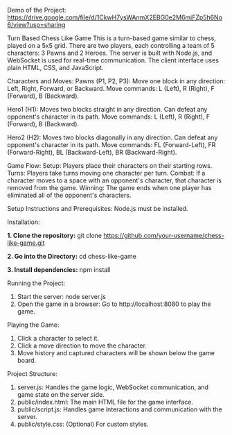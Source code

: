 Demo of the Project:
https://drive.google.com/file/d/1CkwH7ysWAnmX2EBG0e2M6miFZp5h6No6/view?usp=sharing

Turn Based Chess Like Game
This is a turn-based game similar to chess, played on a 5x5 grid. There are two players, each controlling a team of 5 characters: 3 Pawns and 2 Heroes. The server is built with Node.js, and WebSocket is used for real-time communication. The client interface uses plain HTML, CSS, and JavaScript.

Characters and Moves:
Pawns (P1, P2, P3):
  Move one block in any direction: Left, Right, Forward, or Backward.
  Move commands: L (Left), R (Right), F (Forward), B (Backward).

Hero1 (H1):
  Moves two blocks straight in any direction.
  Can defeat any opponent's character in its path.
  Move commands: L (Left), R (Right), F (Forward), B (Backward).

Hero2 (H2):
  Moves two blocks diagonally in any direction.
  Can defeat any opponent's character in its path.
  Move commands: FL (Forward-Left), FR (Forward-Right), BL (Backward-Left), BR (Backward-Right).

Game Flow:
  Setup: Players place their characters on their starting rows.
  Turns: Players take turns moving one character per turn.
  Combat: If a character moves to a space with an opponent's character, that character is removed from the game.
  Winning: The game ends when one player has eliminated all of the opponent's characters.

Setup Instructions and Prerequisites:
Node.js must be installed.

Installation:

 **1. Clone the repository:** git clone https://github.com/your-username/chess-like-game.git
 
  **2. Go into the Directory:** cd chess-like-game
  
  **3. Install dependencies:** npm install

Running the Project:
  1. Start the server:
     node server.js
  2. Open the game in a browser:
     Go to http://localhost:8080 to play the game.

Playing the Game:
  1. Click a character to select it.
  2. Click a move direction to move the character.
  3. Move history and captured characters will be shown below the game board.

Project Structure:
  1. server.js: Handles the game logic, WebSocket communication, and game state on the server side.
  2. public/index.html: The main HTML file for the game interface.
  3. public/script.js: Handles game interactions and communication with the server.
  4. public/style.css: (Optional) For custom styles.

